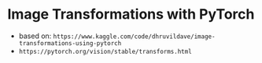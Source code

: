 # Image Transformations with PyTorch 
- based on: `https://www.kaggle.com/code/dhruvildave/image-transformations-using-pytorch`
- `https://pytorch.org/vision/stable/transforms.html`